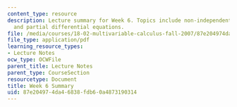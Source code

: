 ```yaml
---
content_type: resource
description: Lecture summary for Week 6. Topics include non-independent variables
  and partial differential equations.
file: /media/courses/18-02-multivariable-calculus-fall-2007/87e204974da46838fdb60a4873190314_lec_week6.pdf
file_type: application/pdf
learning_resource_types:
- Lecture Notes
ocw_type: OCWFile
parent_title: Lecture Notes
parent_type: CourseSection
resourcetype: Document
title: Week 6 Summary
uid: 87e20497-4da4-6838-fdb6-0a4873190314
---
```

